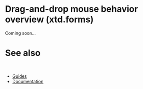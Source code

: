 # Drag-and-drop mouse behavior overview (xtd.forms)

Coming soon...

# See also
​
* [Guides](/docs/documentation/Guides)
* [Documentation](/docs/documentation)

[//]: # (https://learn.microsoft.com/en-us/dotnet/desktop/winforms/input-mouse/drag-and-drop?view=netdesktop-6.0)
